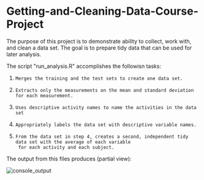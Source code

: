 # Getting-and-Cleaning-Data-Course-Project
The purpose of this project is to demonstrate ability to collect, work with, and clean a data set. The goal is to prepare tidy data that can be used for later analysis.

The script "run_analysis.R" accomplishes the followisn tasks:
   1.     Merges the training and the test sets to create one data set.
   2.     Extracts only the measurements on the mean and standard deviation for each measurement.
   3.     Uses descriptive activity names to name the activities in the data set
   4.     Appropriately labels the data set with descriptive variable names.
   5.     From the data set in step 4, creates a second, independent tidy data set with the average of each variable
           for each activity and each subject.
           
The output from this files produces (partial view):

![console_output](https://github.com/ykv001/Getting-and-Cleaning-Data-Course-Project/blob/master/console.jpg)
